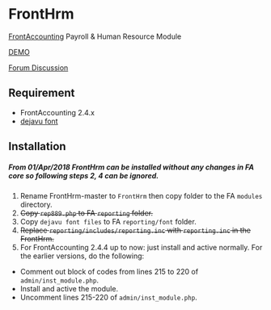 # FrontHrm
[FrontAccounting](http://frontaccounting.com/) Payroll & Human Resource Module

[DEMO](http://notrinos.webstarterz.com/act)

[Forum Discussion](http://frontaccounting.com/punbb/viewtopic.php?id=6860)


Requirement
-----------
- FrontAccounting 2.4.x
- [dejavu font](http://frontaccounting.com/wb3/modules/download_gallery/dlc.php?file=57)

Installation
------------
##### From 01/Apr/2018 FrontHrm can be installed without any changes in FA core so following steps 2, 4 can be ignored.
1. Rename FrontHrm-master to `FrontHrm` then copy folder to the FA `modules` directory.
2. ~~Copy `rep889.php` to FA `reporting` folder.~~
3. Copy `dejavu font files` to FA `reporting/font` folder.
4. ~~Replace `reporting/includes/reporting.inc` with `reporting.inc` in the FrontHrm.~~
5. For FrontAccounting 2.4.4 up to now: just install and active normally. For the earlier versions, do the following:

- Comment out block of codes from lines 215 to 220 of `admin/inst_module.php`.
- Install and active the module.
- Uncomment lines 215-220 of `admin/inst_module.php`.
